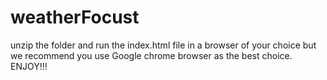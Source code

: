 # weatherFocust
unzip the folder and run the index.html file in a browser of your choice
but we recommend you use Google chrome browser as the best choice.
ENJOY!!!
